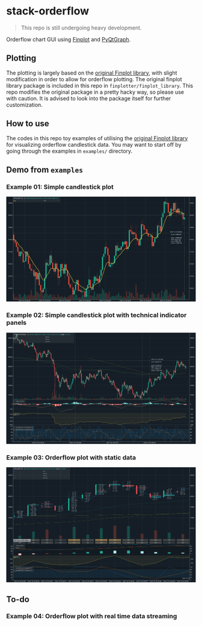 # stack-orderflow

> This repo is still undergoing heavy development.

Orderflow chart GUI using [Finplot](https://github.com/highfestiva/finplot) and [PyQtGraph](https://github.com/pyqtgraph/pyqtgraph).

## Plotting

The plotting is largely based on the [original Finplot library](https://github.com/highfestiva/finplot), with slight modification in order to allow for orderflow plotting. The original finplot library package is included in this repo in `finplotter/finplot_library`. This repo modifies the original package in a pretty hacky way, so please use with caution. It is advised to look into the package itself for further customization.

## How to use
The codes in this repo toy examples of utilising the [original Finplot library](https://github.com/highfestiva/finplot) for visualizing orderflow candlestick data. You may want to start off by going through the examples in `examples/` directory.

## Demo from `examples`

### Example 01: Simple candlestick plot
![Example 1](img/demo_01.png "Example 1")

### Example 02: Simple candlestick plot with technical indicator panels
![Example 2](img/demo_02.png "Example 2")

### Example 03: Orderflow plot with static data
![Example 3](img/demo_03.png "Example 3")

## To-do
### Example 04: Orderflow plot with real time data streaming
<!-- ![Example 4](img/demo_04.png "Example 4") -->